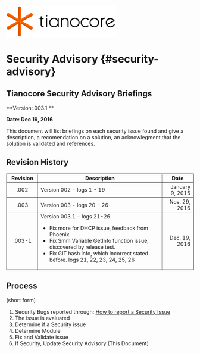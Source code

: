 ![](/assets/Tianocore_logo2.png)
# Security Advisory {#security-advisory}


## Tianocore Security Advisory Briefings

**Version: 003.1 **

**Date: Dec 19, 2016**

This document will list briefings on each security issue found and give a description, a recomendation on a solution, an acknowlegment that the solution is validated and references.


Revision History
----------------

<table border=1>
<tr>
<td align="center" width="15%"><b>Revision</b></td>
<td align="center"width="60%"><b>Description</b></td>
<td align="center" width="15%"><b>Date</b></td>
</tr>
<tr>
<td align="center">.002</td>
<td align="left">Version 002 - logs 1 - 19 </td>
<td align="right">January 9, 2015</td>
</tr>
<tr>
<td align="center">.003</td>
<td align="left">Version 003 - logs 20 - 26 </td>
<td align="right">Nov. 29, 2016</td>
</tr>
<tr>
<td align="center">.003-1</td>
<td align="left">Version 003.1 - logs 21-26  <BR>
<ul>
   <li> Fix more for DHCP issue, feedback from Phoenix.</li>
   <li> Fix Smm Variable GetInfo function issue, discovered by   release test.</li>
   <li>Fix GIT hash info, which incorrect stated before. logs 21, 22, 23, 24, 25, 26</li>
      </ul>
  </td>
<td align="right">Dec. 19, 2016</td>
</tr>

</table>

Process
----------------
(short form)

1. Security Bugs reported through: [How to report a Security Issue](https://github.com/tianocore/tianocore.github.io/wiki/Reporting-Security-Issues)
2. The issue is evaluated
3. Determine if a Security issue
4. Determine Module 
5. Fix and Validate issue
6. If Security, Update Security Advisory (This Document)





